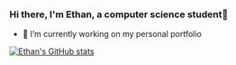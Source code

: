 ### Hi there, I'm Ethan, a computer science student👋

- 🔭 I’m currently working on my personal portfolio


[![Ethan's GitHub stats](https://github-readme-stats-five-tau-93.vercel.app//api?username=ethanbtlr)](https://github.com/ethanbtlr/github-readme-stats)


<!--
**ethanbtlr/ethanbtlr** is a ✨ _special_ ✨ repository because its `README.md` (this file) appears on your GitHub profile.

Here are some ideas to get you started:

- 🌱 I’m currently learning ...
- 👯 I’m looking to collaborate on ...
- 🤔 I’m looking for help with ...
- 💬 Ask me about ...
- 📫 How to reach me: ...
- 😄 Pronouns: ...
- ⚡ Fun fact: ...
-->

